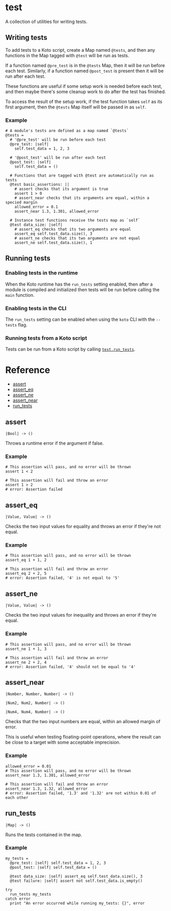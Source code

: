 # test

A collection of utilities for writing tests.

## Writing tests

To add tests to a Koto script, create a Map named `@tests`, and then any
functions in the Map tagged with `@test` will be run as tests.

If a function named `@pre_test` is in the `@tests` Map, then it will be run
before each test. Similarly, if a function named `@post_test` is present then it
will be run after each test.

These functions are useful if some setup work is needed before each test, and
then maybe there's some cleanup work to do after the test has finished.

To access the result of the setup work, if the test function takes `self` as its
first argument, then the `@tests` Map itself will be passed in as `self`.

### Example

```koto
# A module's tests are defined as a map named `@tests`
@tests =
  # '@pre_test' will be run before each test
  @pre_test: |self|
    self.test_data = 1, 2, 3

  # '@post_test' will be run after each test
  @post_test: |self|
    self.test_data = ()

  # Functions that are tagged with @test are automatically run as tests
  @test basic_assertions: ||
    # assert checks that its argument is true
    assert 1 > 0
    # assert_near checks that its arguments are equal, within a specied margin
    allowed_error = 0.1
    assert_near 1.3, 1.301, allowed_error

  # Instance test functions receive the tests map as `self`
  @test data_size: |self|
    # assert_eq checks that its two arguments are equal
    assert_eq self.test_data.size(), 3
    # assert_ne checks that its two arguments are not equal
    assert_ne self.test_data.size(), 1
```

## Running tests

### Enabling tests in the runtime

When the Koto runtime has the `run_tests` setting enabled, then after a module
is compiled and initialized then tests will be run before calling the `main`
function.

### Enabling tests in the CLI

The `run_tests` setting can be enabled when using the `koto` CLI with
the `--tests` flag.

### Running tests from a Koto script

Tests can be run from a Koto script by calling [`test.run_tests`](#run_tests).


# Reference

- [assert](#assert)
- [assert_eq](#assert_eq)
- [assert_ne](#assert_ne)
- [assert_near](#assert_near)
- [run_tests](#run_tests)

## assert

`|Bool| -> ()`

Throws a runtime error if the argument if false.

### Example

```koto
# This assertion will pass, and no error will be thrown
assert 1 < 2

# This assertion will fail and throw an error
assert 1 > 2
# error: Assertion failed
```

## assert_eq

`|Value, Value| -> ()`

Checks the two input values for equality and throws an error if they're not
equal.

### Example

```koto
# This assertion will pass, and no error will be thrown
assert_eq 1 + 1, 2

# This assertion will fail and throw an error
assert_eq 2 + 2, 5
# error: Assertion failed, '4' is not equal to '5'
```

## assert_ne

`|Value, Value| -> ()`

Checks the two input values for inequality and throws an error if they're equal.

### Example

```koto
# This assertion will pass, and no error will be thrown
assert_ne 1 + 1, 3

# This assertion will fail and throw an error
assert_ne 2 + 2, 4
# error: Assertion failed, '4' should not be equal to '4'
```

## assert_near

`|Number, Number, Number| -> ()`

`|Num2, Num2, Number| -> ()`

`|Num4, Num4, Number| -> ()`

Checks that the two input numbers are equal, within an allowed margin of error.

This is useful when testing floating-point operations, where the result can be
close to a target with some acceptable imprecision.

### Example

```koto
allowed_error = 0.01
# This assertion will pass, and no error will be thrown
assert_near 1.3, 1.301, allowed_error

# This assertion will fail and throw an error
assert_near 1.3, 1.32, allowed_error
# error: Assertion failed, '1.3' and '1.32' are not within 0.01 of each other
```

## run_tests

`|Map| -> ()`

Runs the tests contained in the map.

### Example

```koto
my_tests =
  @pre_test: |self| self.test_data = 1, 2, 3
  @post_test: |self| self.test_data = ()

  @test data_size: |self| assert_eq self.test_data.size(), 3
  @test failure: |self| assert not self.test_data.is_empty()

try
  run_tests my_tests
catch error
  print "An error occurred while running my_tests: {}", error
```
